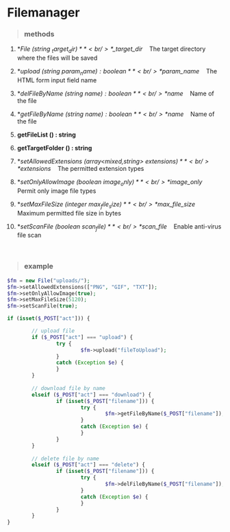 # Filemanager

> ### methods

1. **File (string  $_target_dir)** <br />
*$_target_dir* &nbsp;&nbsp; The target directory where the files will be saved

2. **upload (string  $param_name) : boolean** <br />
*$param_name* &nbsp;&nbsp; The HTML form input field name

3. **delFileByName (string  $name) : boolean** <br />
*$name* &nbsp;&nbsp; Name of the file

4. **getFileByName (string  $name) : boolean** <br />
*$name* &nbsp;&nbsp; Name of the file

5. **getFileList () : string** <br />

6. **getTargetFolder () : string** <br />
  
7. **setAllowedExtensions (array\<mixed,string\>  $extensions)** <br />
*$extensions* &nbsp;&nbsp; The permitted extension types

8. **setOnlyAllowImage (boolean  $image_only)** <br />
*$image_only* &nbsp;&nbsp; Permit only image file types

9. **setMaxFileSize (integer  $max_file_size)** <br />
*$max_file_size* &nbsp;&nbsp; Maximum permitted file size in bytes

10. **setScanFile (boolean  $scan_file)** <br />
*$scan_file* &nbsp;&nbsp; Enable anti-virus file scan
<br />

> ### example

```php
$fm = new File("uploads/");
$fm->setAllowedExtensions(["PNG", "GIF", "TXT"]);
$fm->setOnlyAllowImage(true);
$fm->setMaxFileSize(5120);
$fm->setScanFile(true);

if (isset($_POST["act"])) {

        // upload file
        if ($_POST["act"] === "upload") {
                try {
                        $fm->upload("fileToUpload");
                }
                catch (Exception $e) {
                }
        }
        
        // download file by name
        elseif ($_POST["act"] === "download") {
                if (isset($_POST["filename"])) {
                        try {
                                $fm->getFileByName($_POST["filename"]);
                        }
                        catch (Exception $e) {
                        }
                }
        }
        
        // delete file by name
        elseif ($_POST["act"] === "delete") {
                if (isset($_POST["filename"])) {
                        try {
                                $fm->delFileByName($_POST["filename"]);
                        }
                        catch (Exception $e) {
                        }
                }
        }
}

```
